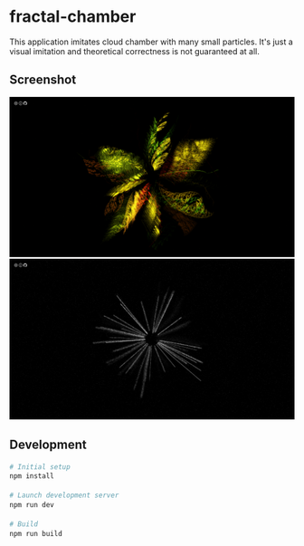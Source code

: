 # fractal-chamber

This application imitates cloud chamber with many small particles. It's just a visual
imitation and theoretical correctness is not guaranteed at all.

## Screenshot

![screenshot](./screenshot.png)
![screenshot](./screenshot2.png)

## Development

```sh
# Initial setup
npm install

# Launch development server
npm run dev

# Build
npm run build
```
